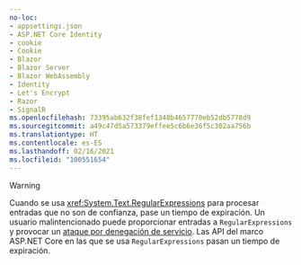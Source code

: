 ```yaml
---
no-loc:
- appsettings.json
- ASP.NET Core Identity
- cookie
- Cookie
- Blazor
- Blazor Server
- Blazor WebAssembly
- Identity
- Let's Encrypt
- Razor
- SignalR
ms.openlocfilehash: 73395ab632f38fef1348b4657770eb52db5778d9
ms.sourcegitcommit: a49c47d5a573379effee5c6b6e36f5c302aa756b
ms.translationtype: HT
ms.contentlocale: es-ES
ms.lasthandoff: 02/16/2021
ms.locfileid: "100551654"
---
```

> [!WARNING]
> Cuando se usa <xref:System.Text.RegularExpressions> para procesar entradas que no son de confianza, pase un tiempo de expiración. Un usuario malintencionado puede proporcionar entradas a `RegularExpressions` y provocar un [ataque por denegación de servicio](https://www.us-cert.gov/ncas/tips/ST04-015). Las API del marco ASP.NET Core en las que se usa `RegularExpressions` pasan un tiempo de expiración.